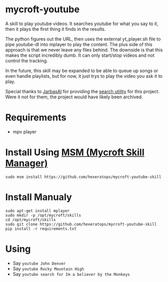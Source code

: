 # mycroft-youtube
A skill to play youtube videos. It searches youtube for what you say to it, then
it plays the first thing it finds in the results. 

The python figures out the URL, then uses the external yt\_player.sh file to pipe 
youtube-dl into mplayer to play the content. The plus side of this approach is
that we never leave any files behind. The downside is that this makes the script
incredibly dumb. It can only start/stop videos and not control the tracking.

In the future, this skill may be expanded to be able to queue up songs or even handle
playlists, but for now, it just trys to play the video you ask it to play.

Special thanks to [JarbasAI](https://github.com/augustnmonteiro) for providing the
[search utility](https://github.com/HelloChatterbox/youtube_searcher) for this project.
Were it not for them, the project would have likely been archived.

# Requirements 
* mpv player

# Install Using [MSM (Mycroft Skill Manager)](https://github.com/MycroftAI/mycroft-skills-manager)
    sudo msm install https://github.com/hexeratops/mycroft-youtube-skill

# Install Manualy
    sudo apt-get install mplayer
    sudo mkdir -p /opt/mycroft/skills
    cd /opt/mycroft/skills 
    sudo git clone https://github.com/hexeratops/mycroft-youtube-skill 
    pip install -r requirements.txt 
     

# Using
* Say `youtube John Denver`
* Say `youtube Rocky Mountain High`
* Say `youtube search for Im a believer by the Monkeys`

